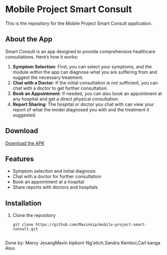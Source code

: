 # Mobile Project Smart Consult

This is the repository for the Mobile Project Smart Consult application.

## About the App

Smart Consult is an app designed to provide comprehensive healthcare consultations. Here’s how it works:

1. **Symptom Selection**: First, you can select your symptoms, and the module within the app can diagnose what you are suffering from and suggest the necessary treatment.
2. **Chat with a Doctor**: If the initial consultation is not sufficient, you can chat with a doctor to get further consultation.
3. **Book an Appointment**: If needed, you can also book an appointment at any hospital and get a direct physical consultation.
4. **Report Sharing**: The hospital or doctor you chat with can view your report of what the model diagnosed you with and the treatment it suggested.

## Download

[Download the APK](https://github.com/Mavinkip/mobile-project-smart-consult/blob/main/app/src/main/assets/APK)

## Features

- Symptom selection and initial diagnosis
- Chat with a doctor for further consultation
- Book an appointment at a hospital
- Share reports with doctors and hospitals

## Installation

1. Clone the repository
   ```shell
   git clone https://github.com/Mavinkip/mobile-project-smart-consult.git


Done by: Mercy JesangMavin kipkorir Ng'etich,Sandra Kemboi,Carl kanga Aloo
